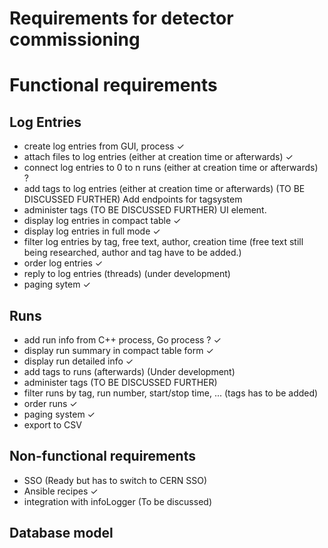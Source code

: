 # Requirements for detector commissioning

# Functional requirements
## Log Entries

- create log entries from GUI, process ✓
- attach files to log entries (either at creation time or afterwards) ✓
- connect log entries to 0 to n runs (either at creation time or afterwards) ?
- add tags to log entries (either at creation time or afterwards) (TO BE DISCUSSED FURTHER) Add endpoints for tagsystem
- administer tags (TO BE DISCUSSED FURTHER) UI element.
- display log entries in compact table ✓
- display log entries in full mode ✓
- filter log entries by tag, free text, author, creation time (free text still being researched, author and tag have to be added.)
- order log entries ✓
- reply to log entries (threads) (under development)
- paging sytem ✓

## Runs

- add run info from C++ process, Go process ? ✓
- display run summary in compact table form ✓
- display run detailed info ✓
- add tags to runs (afterwards) (Under development)
- administer tags (TO BE DISCUSSED FURTHER) 
- filter runs by tag, run number, start/stop time, ... (tags has to be added)
- order runs ✓
- paging system ✓
- export to CSV 

## Non-functional requirements

- SSO (Ready but has to switch to CERN SSO) 
- Ansible recipes ✓
- integration with infoLogger (To be discussed)

## Database model

